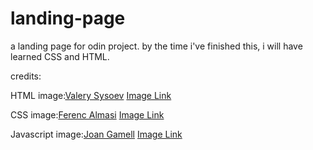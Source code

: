 # landing-page
a landing page for odin project. by the time i've finished this, i will have learned CSS and HTML.

credits:

HTML image:[Valery Sysoev](https://unsplash.com/@valerysysoev)
        [Image Link](https://unsplash.com/photos/black-flat-screen-computer-monitor-p9OkL4yW3C8)

CSS image:[Ferenc Almasi](https://unsplash.com/@flowforfrank)
        [Image Link](https://unsplash.com/photos/text-NzERTNpnaDw)

Javascript image:[Joan Gamell](https://unsplash.com/@gamell)
        [Image Link](https://unsplash.com/photos/black-flat-screen-computer-monitor-ZS67i1HLllo)